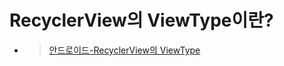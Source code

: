 # RecyclerView의 ViewType이란?

* >[안드로이드-RecyclerView의 ViewType](https://lktprogrammer.tistory.com/190)
